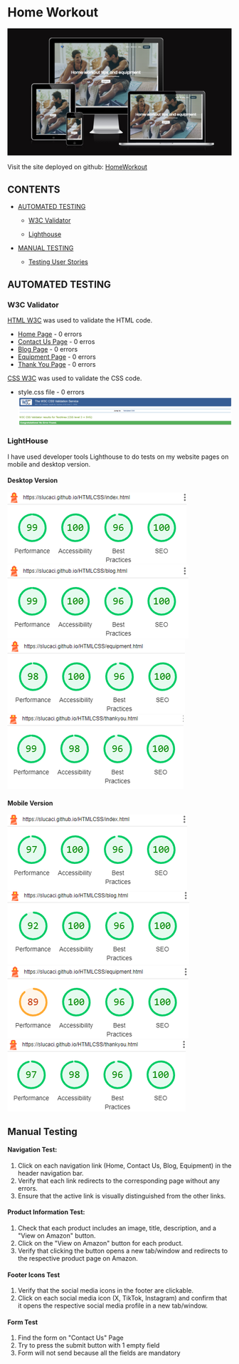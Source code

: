 # Home Workout

![Image](assets/documentation/HomeWorkoutAmIResponsive.png)

Visit the site deployed on github: [HomeWorkout](https://slucaci.github.io/HTMLCSS/index.html)

## CONTENTS

- [AUTOMATED TESTING](#AUTOMATED-TESTING)

  - [W3C Validator](#W3C-Validator)

  - [Lighthouse](#Lighthouse)

- [MANUAL TESTING](#MANUAL-TESTING)

  - [Testing User Stories](#Testing-User-Stories)

## AUTOMATED TESTING

### W3C Validator

[HTML W3C](https://validator.w3.org/) was used to validate the HTML code.

- [Home Page](https://slucaci.github.io/HTMLCSS/index.html) - 0 errors
- [Contact Us Page](https://slucaci.github.io/HTMLCSS/contactus.html) - 0 erros
- [Blog Page](https://slucaci.github.io/HTMLCSS/blog.html) - 0 errors
- [Equipment Page](https://slucaci.github.io/HTMLCSS/equipment.html) - 0 errors
- [Thank You Page](https://slucaci.github.io/HTMLCSS/thankyou.html) - 0 errors

[ CSS W3C](https://jigsaw.w3.org/css-validator/) was used to validate the CSS code.

- style.css file - 0 errors
  ![CSS Validator](assets/documentation/cssvalidator.png)

### LightHouse

I have used developer tools Lighthouse to do tests on my website pages on mobile and desktop version.

#### Desktop Version

![Home Page](assets/documentation/desktopindex.png)
![Blog Page](assets/documentation/desktopblog.png)
![Equipment Page](assets/documentation/desktopequipment.png)
![Thank You Page](assets/documentation/desktopthankyou.png)

#### Mobile Version

![Home Page](assets/documentation/mobileindex.png)
![Blog Page](assets/documentation/mobileblog.png)
![Equipment Page](assets/documentation/mobileequipment.png)
![Thank You Page](assets/documentation/mobilethankyou.png)

## Manual Testing

#### Navigation Test:

1. Click on each navigation link (Home, Contact Us, Blog, Equipment) in the header navigation bar.
2. Verify that each link redirects to the corresponding page without any errors.
3. Ensure that the active link is visually distinguished from the other links.

#### Product Information Test:

1. Check that each product includes an image, title, description, and a "View on Amazon" button.
2. Click on the "View on Amazon" button for each product.
3. Verify that clicking the button opens a new tab/window and redirects to the respective product page on Amazon.

#### Footer Icons Test

1. Verify that the social media icons in the footer are clickable.
2. Click on each social media icon (X, TikTok, Instagram) and confirm that it opens the respective social media profile in a new tab/window.

#### Form Test

1. Find the form on "Contact Us" Page
2. Try to press the submit button with 1 empty field
3. Form will not send because all the fields are mandatory
